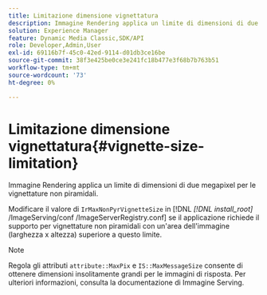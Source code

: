 ```yaml
---
title: Limitazione dimensione vignettatura
description: Immagine Rendering applica un limite di dimensioni di due megapixel per le vignettature non piramidali.
solution: Experience Manager
feature: Dynamic Media Classic,SDK/API
role: Developer,Admin,User
exl-id: 69116b7f-45c0-42ed-9114-d01db3ce16be
source-git-commit: 38f3e425be0ce3e241fc18b477e3f68b7b763b51
workflow-type: tm+mt
source-wordcount: '73'
ht-degree: 0%

---
```


# Limitazione dimensione vignettatura{#vignette-size-limitation}

Immagine Rendering applica un limite di dimensioni di due megapixel per le vignettature non piramidali.

Modificare il valore di `IrMaxNonPyrVignetteSize` in [!DNL *[!DNL install_root]* /ImageServing/conf /ImageServerRegistry.conf] se il applicazione richiede il supporto per vignettature non piramidali con un&#39;area dell&#39;immagine (larghezza x altezza) superiore a questo limite.

>[!NOTE]
>
>Regola gli attributi `attribute::MaxPix` e `IS::MaxMessageSize` consente di ottenere dimensioni insolitamente grandi per le immagini di risposta. Per ulteriori informazioni, consulta la documentazione di Immagine Serving.
